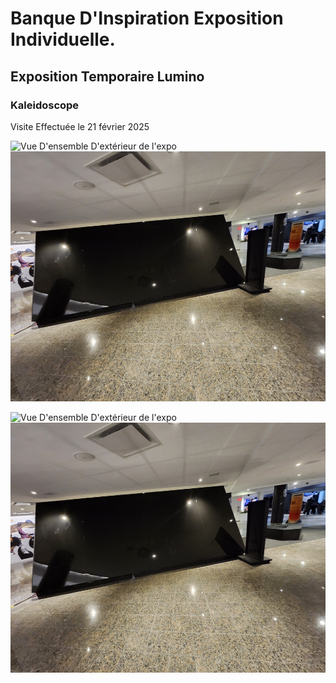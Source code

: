 # Banque D'Inspiration Exposition Individuelle.

## Exposition Temporaire Lumino

### Kaleidoscope

Visite Effectuée le 21 février 2025

<img src="images/VueD'ensembleFermé.jpg" wdith="350" height="400" alt="Vue D'ensemble D'extérieur de l'expo"> <img src="images/VueDecote.jpg" wdith="450" height="400" Alt="Vue D'ensemble d'intérieur de l'expo"> <br>

<img src="images/VueD'ensembleFermé.jpg" wdith="350" height="400" alt="Vue D'ensemble D'extérieur de l'expo"> <img src="images/VueDecote.jpg" wdith="450" height="400" Alt="Vue D'ensemble d'intérieur de l'expo"> <br>
